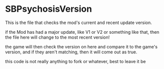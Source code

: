 # SBPsychosisVersion
This is the file that checks the mod's current and recent update version.

if the Mod has had a major update, like V1 or V2 or something like that, then the file
here will change to the most recent version!

the game will then check the version on here and compare it to the game's version, and if
they aren't matching, then it will come out as true.

this code is not really anything to fork or whatever, best to leave it be
